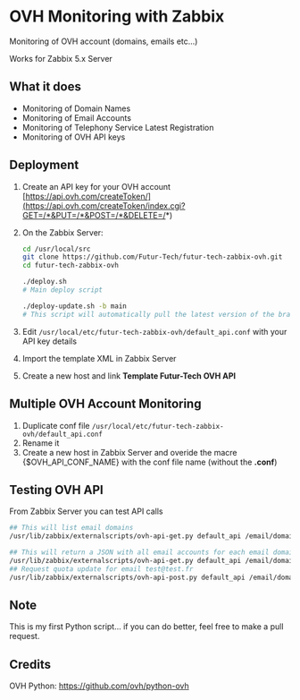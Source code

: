 # OVH Monitoring with Zabbix
Monitoring of OVH account (domains, emails etc...)

Works for Zabbix 5.x Server

## What it does
- Monitoring of Domain Names
- Monitoring of Email Accounts
- Monitoring of Telephony Service Latest Registration
- Monitoring of OVH API keys

## Deployment
1. Create an API key for your OVH account [https://api.ovh.com/createToken/](https://api.ovh.com/createToken/index.cgi?GET=/*&PUT=/*&POST=/*&DELETE=/*)

1. On the Zabbix Server:

    ```bash
    cd /usr/local/src
    git clone https://github.com/Futur-Tech/futur-tech-zabbix-ovh.git
    cd futur-tech-zabbix-ovh

    ./deploy.sh 
    # Main deploy script

    ./deploy-update.sh -b main
    # This script will automatically pull the latest version of the branch ("main" in the example) and relaunch itself if a new version is found. Then it will run deploy.sh. Also note that any additional arguments given to this script will be passed to the deploy.sh script.
    ```

1. Edit `/usr/local/etc/futur-tech-zabbix-ovh/default_api.conf` with your API key details
1. Import the template XML in Zabbix Server
1. Create a new host and link **Template Futur-Tech OVH API**  


## Multiple OVH Account Monitoring
1. Duplicate conf file `/usr/local/etc/futur-tech-zabbix-ovh/default_api.conf`
1. Rename it
1. Create a new host in Zabbix Server and overide the macre {$OVH_API_CONF_NAME} with the conf file name (without the **.conf**)

## Testing OVH API
From Zabbix Server you can test API calls

```bash
## This will list email domains
/usr/lib/zabbix/externalscripts/ovh-api-get.py default_api /email/domain

## This will return a JSON with all email accounts for each email domain
/usr/lib/zabbix/externalscripts/ovh-api-get.py default_api /email/domain /email/domain/#loop#/account
## Request quota update for email test@test.fr
/usr/lib/zabbix/externalscripts/ovh-api-post.py default_api /email/domain/test.fr/account/test/updateUsage
```

## Note
This is my first Python script... if you can do better, feel free to make a pull request.

## Credits
OVH Python: https://github.com/ovh/python-ovh